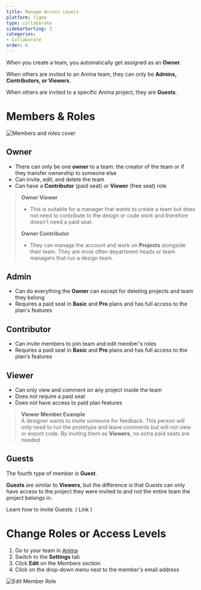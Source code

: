 ```yaml
---
title: Manage Access Levels
platform: figma
type: collaborate
sidebarSorting: 3
categories: 
- Collaborate
order: 6
---
```


When you create a team, you automatically get assigned as an **Owner**.

When others are invited to an Anima team, they can only be **Admins, Contributors, or Viewers**.

When others are invited to a specific Anima project, they are **Guests**.

 
# Members & Roles
![Members and roles cover](https://s3.amazonaws.com/animaapp/docs/web-app/Anima%204%20-%20Manage%20levels%20cover.png)
## **Owner**

-  There can only be one **owner** to a team: the creator of the team or if they transfer ownership to someone else
-  Can invite, edit, and delete the team
-  Can have a **Contributor** (paid seat) or **Viewer** (free seat) role

>**Owner Viewer**
>- This is suitable for a manager that wants to create a team but does not need to contribute to the design or code work and therefore doesn't need a paid seat.
>
>**Owner Contributor** 
>- They can manage the account and work on **Projects** alongside their team. They are most often department heads or team managers that run a design team.


 ## **Admin** 
 - Can do everything the **Owner** can except for deleting projects and team they belong
 - Requires a paid seat in **Basic** and **Pro** plans and has full access to the plan's features

## **Contributor** 
- Can invite members to join team and edit member's roles
- Requires a paid seat in **Basic** and **Pro** plans and has full access to the plan's features

 ## **Viewer** 
- Can only view and comment on any project inside the team
- Does not require a paid seat 
- Does not have access to paid plan features

> **Viewer Member Example** <br>
> A designer wants to invite someone for feedback. This person will only need to run the prototype and leave comments but will not view or export code. By inviting them as **Viewers**, no extra paid seats are needed

## Guests
The fourth type of member is **Guest**.

**Guests** are similar to **Viewers**, but the difference is that Guests can only have access to the project they were invited to and not the entire team the project belongs in.

Learn how to invite Guests. ( Link ) 


# Change Roles or Access Levels

1.  Go to your team in [Anima](https://projects.animaapp.com)
2.  Switch to the **Settings** tab
3.  Click **Edit** on the Members section
4.  Click on the drop-down menu next to the member's email address

![Edit Member Role](https://s3.amazonaws.com/animaapp/docs/web-app/Anima%204%20-%20Edit%20Team%20Member.png)

